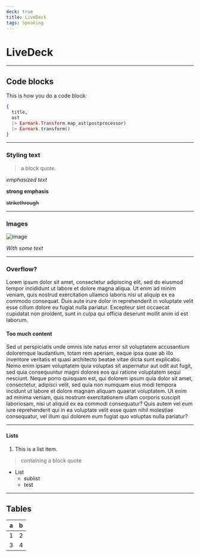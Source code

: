 ```yaml
---
deck: true
title: LiveDeck
tags: Speaking
---
```


# LiveDeck

---

## Code blocks

This is how you do a code block:

```elixir
{
  title,
  ast
  |> Earmark.Transform.map_ast(postprocessor)
  |> Earmark.transform()
}
```

---

### Styling text

> a block quote.

*emphasized text*

**strong emphasis**

~~strikethrough~~

---

### Images

![image](images/Tärnättholmarna.jpg)

*With some text*

---

### Overflow?

Lorem ipsum dolor sit amet, consectetur adipiscing elit, sed do eiusmod tempor incididunt ut labore et dolore magna aliqua. Ut enim ad minim veniam, quis nostrud exercitation ullamco laboris nisi ut aliquip ex ea commodo consequat. Duis aute irure dolor in reprehenderit in voluptate velit esse cillum dolore eu fugiat nulla pariatur. Excepteur sint occaecat cupidatat non proident, sunt in culpa qui officia deserunt mollit anim id est laborum.

#### Too much content

Sed ut perspiciatis unde omnis iste natus error sit voluptatem accusantium doloremque laudantium, totam rem aperiam, eaque ipsa quae ab illo inventore veritatis et quasi architecto beatae vitae dicta sunt explicabo. Nemo enim ipsam voluptatem quia voluptas sit aspernatur aut odit aut fugit, sed quia consequuntur magni dolores eos qui ratione voluptatem sequi nesciunt. Neque porro quisquam est, qui dolorem ipsum quia dolor sit amet, consectetur, adipisci velit, sed quia non numquam eius modi tempora incidunt ut labore et dolore magnam aliquam quaerat voluptatem. Ut enim ad minima veniam, quis nostrum exercitationem ullam corporis suscipit laboriosam, nisi ut aliquid ex ea commodi consequatur? Quis autem vel eum iure reprehenderit qui in ea voluptate velit esse quam nihil molestiae consequatur, vel illum qui dolorem eum fugiat quo voluptas nulla pariatur?

---

#### Lists

1. This is a list item.

 > containing a block quote

* List
  * sublist
  * test

---

## Tables

| a   |   b   |
| --- | :---: |
| 1   |   2   |
| 3   |   4   |
